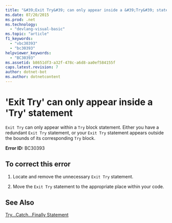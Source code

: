 ```yaml
---
title: "&#39;Exit Try&#39; can only appear inside a &#39;Try&#39; statement"
ms.date: 07/20/2015
ms.prod: .net
ms.technology: 
  - "devlang-visual-basic"
ms.topic: "article"
f1_keywords: 
  - "vbc30393"
  - "bc30393"
helpviewer_keywords: 
  - "BC30393"
ms.assetid: b8651df3-a32f-478c-a6d8-aa0ef584155f
caps.latest.revision: 7
author: dotnet-bot
ms.author: dotnetcontent
---
```

# &#39;Exit Try&#39; can only appear inside a &#39;Try&#39; statement
`Exit Try` can only appear within a `Try` block statement. Either you have a redundant `Exit Try` statement, or your `Exit Try` statement appears outside the bounds of its corresponding `Try` block.  
  
 **Error ID:** BC30393  
  
## To correct this error  
  
1.  Locate and remove the unnecessary `Exit Try` statement.  
  
2.  Move the `Exit Try` statement to the appropriate place within your code.  
  
## See Also  
 [Try...Catch...Finally Statement](../../visual-basic/language-reference/statements/try-catch-finally-statement.md)  
 
